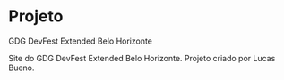 # Projeto
GDG DevFest Extended Belo Horizonte

Site do GDG DevFest Extended Belo Horizonte. Projeto criado por Lucas Bueno.
